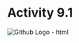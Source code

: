 #  Activity 9.1 

<img src="https://github.githubassets.com/images/modules/logos_page/GitHub-Mark.png" alt="Github Logo - html" title="Github Logo - html" />
<a class= "anchor" id= "PCDE Activity 9.1"></a>

